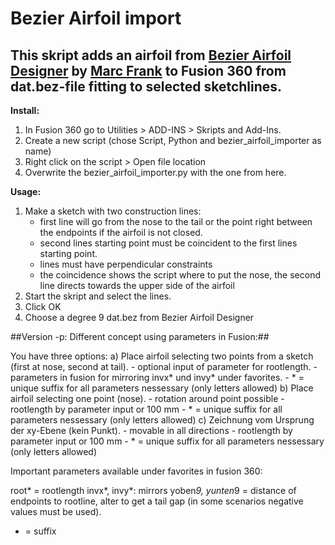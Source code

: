 # Bezier Airfoil import

## This skript adds an airfoil from [Bezier Airfoil Designer](https://tooomm.github.io/github-release-stats/?username=Marc-Frank&repository=BezierAirfoilDesigner) by [Marc Frank](https://github.com/marc-frank) to Fusion 360 from dat.bez-file fitting to selected sketchlines.

**Install:**
1. In Fusion 360 go to Utilities > ADD-INS > Skripts and Add-Ins.
2. Create a new script (chose Script, Python and bezier_airfoil_importer as name)
3. Right click on the script > Open file location
4. Overwrite the bezier_airfoil_importer.py with the one from here.

**Usage:**
1. Make a sketch with two construction lines:
   - first line will go from the nose to the tail or the point right between the endpoints if the airfoil is not closed.
   - second lines starting point must be coincident to the first lines starting point.
   - lines must have perpendicular constraints
   - the coincidence shows the script where to put the nose, the second line directs towards the upper side of the airfoil
2. Start the skript and select the lines.
3. Click OK
4. Choose a degree 9 dat.bez from Bezier Airfoil Designer


##Version -p: Different concept using parameters in Fusion:##

You have three options:
a) Place airfoil selecting two points from a sketch (first at nose, second at tail).
    - optional input of parameter for rootlength.
    - parameters in fusion for mirroring invx* und invy* under favorites.
    - * = unique suffix for all parameters nessessary (only letters allowed)
b) Place airfoil selecting one point (nose).
    - rotation around point possible
    - rootlength by parameter input or 100 mm
    - * = unique suffix for all parameters nessessary (only letters allowed)
c) Zeichnung vom Ursprung der xy-Ebene (kein Punkt).
    - movable in all directions
    - rootlength by parameter input or 100 mm
    - * = unique suffix for all parameters nessessary (only letters allowed)

Important parameters available under favorites in fusion 360:

root* = rootlength
invx*, invy*: mirrors
yoben*9, yunten*9 = distance of endpoints to rootline, alter to get a tail gap (in some scenarios negative values must be used).

* = suffix
